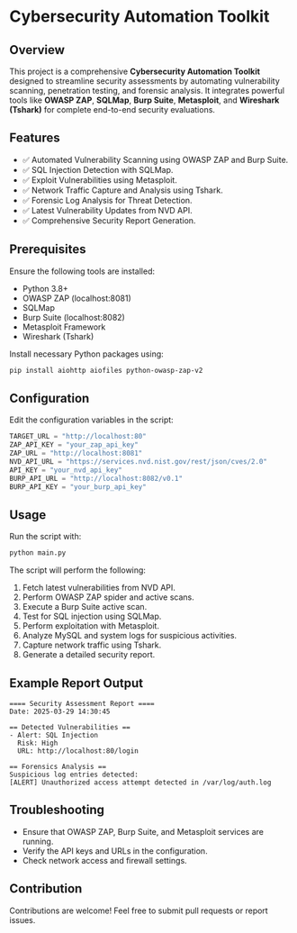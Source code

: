 # Cybersecurity Automation Toolkit

## Overview
This project is a comprehensive **Cybersecurity Automation Toolkit** designed to streamline security assessments by automating vulnerability scanning, penetration testing, and forensic analysis. It integrates powerful tools like **OWASP ZAP**, **SQLMap**, **Burp Suite**, **Metasploit**, and **Wireshark (Tshark)** for complete end-to-end security evaluations.

## Features
- ✅ Automated Vulnerability Scanning using OWASP ZAP and Burp Suite.
- ✅ SQL Injection Detection with SQLMap.
- ✅ Exploit Vulnerabilities using Metasploit.
- ✅ Network Traffic Capture and Analysis using Tshark.
- ✅ Forensic Log Analysis for Threat Detection.
- ✅ Latest Vulnerability Updates from NVD API.
- ✅ Comprehensive Security Report Generation.

## Prerequisites
Ensure the following tools are installed:
- Python 3.8+
- OWASP ZAP (localhost:8081)
- SQLMap
- Burp Suite (localhost:8082)
- Metasploit Framework
- Wireshark (Tshark)

Install necessary Python packages using:
```bash
pip install aiohttp aiofiles python-owasp-zap-v2
```

## Configuration
Edit the configuration variables in the script:
```python
TARGET_URL = "http://localhost:80"
ZAP_API_KEY = "your_zap_api_key"
ZAP_URL = "http://localhost:8081"
NVD_API_URL = "https://services.nvd.nist.gov/rest/json/cves/2.0"
API_KEY = "your_nvd_api_key"
BURP_API_URL = "http://localhost:8082/v0.1"
BURP_API_KEY = "your_burp_api_key"
```

## Usage
Run the script with:
```bash
python main.py
```
The script will perform the following:
1. Fetch latest vulnerabilities from NVD API.
2. Perform OWASP ZAP spider and active scans.
3. Execute a Burp Suite active scan.
4. Test for SQL injection using SQLMap.
5. Perform exploitation with Metasploit.
6. Analyze MySQL and system logs for suspicious activities.
7. Capture network traffic using Tshark.
8. Generate a detailed security report.

## Example Report Output
```
==== Security Assessment Report ====
Date: 2025-03-29 14:30:45

== Detected Vulnerabilities ==
- Alert: SQL Injection
  Risk: High
  URL: http://localhost:80/login

== Forensics Analysis ==
Suspicious log entries detected:
[ALERT] Unauthorized access attempt detected in /var/log/auth.log
```

## Troubleshooting
- Ensure that OWASP ZAP, Burp Suite, and Metasploit services are running.
- Verify the API keys and URLs in the configuration.
- Check network access and firewall settings.

## Contribution
Contributions are welcome! Feel free to submit pull requests or report issues.

